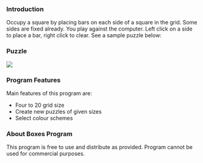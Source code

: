 ### Introduction

Occupy a square by placing bars on each side of a square in the grid. Some sides
are fixed already. You play against the computer. Left click on a side to place
a bar, right click to clear. See a sample puzzle below:

### Puzzle

![](../img/boxes_puzzle.gif)

### Program Features

Main features of this program are:

-   Four to 20 grid size
-   Create new puzzles of given sizes
-   Select colour schemes

### About Boxes Program

This program is free to use and distribute as provided. Program cannot be used
for commercial purposes.
